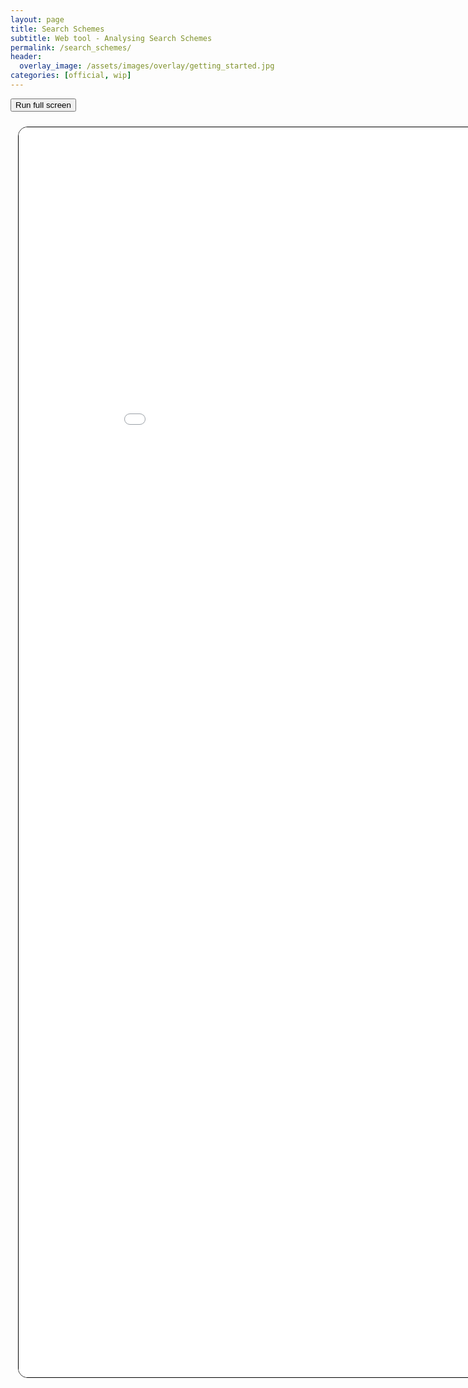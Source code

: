 ```yaml
---
layout: page
title: Search Schemes
subtitle: Web tool - Analysing Search Schemes
permalink: /search_schemes/
header:
  overlay_image: /assets/images/overlay/getting_started.jpg
categories: [official, wip]
---
```


<button id="iframe_search_schemes_fullscreen">Run full screen</button>
<iframe id="iframe_search_schemes" src="/assets/web_search_schemes/index.html" style="--margin: 10px; margin: var(--margin); width: calc(100vw - 3px - var(--margin) * 2); min-height: 50vh; border: 0px; position: relative; left: calc(-50vw + 964px / 2);border: 1px solid black; border-radius:15px; background: white;">
</iframe>

<script type="text/javascript">
    let buttontag = document.getElementById('iframe_search_schemes_fullscreen');
    let iframetag = document.getElementById('iframe_search_schemes');
    buttontag.onclick = (event) => {
        if (document.fullscreenElement) {
            document.exitFullscreen();
            return;
        }
        iframetag.requestFullscreen();
    }
</script>
